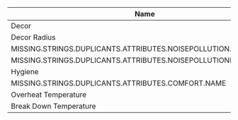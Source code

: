 <table>
    <thead>
        <th data-sort-default>Name</th>
        <th>ID</th>
    </thead>
        <tr>
            <td>Decor</td>
            <td>Decor</td>
            <td></td>
        </tr>
        <tr>
            <td>Decor Radius</td>
            <td>DecorRadius</td>
            <td></td>
        </tr>
        <tr>
            <td>MISSING.STRINGS.DUPLICANTS.ATTRIBUTES.NOISEPOLLUTION.NAME</td>
            <td>NoisePollution</td>
            <td></td>
        </tr>
        <tr>
            <td>MISSING.STRINGS.DUPLICANTS.ATTRIBUTES.NOISEPOLLUTIONRADIUS.NAME</td>
            <td>NoisePollutionRadius</td>
            <td></td>
        </tr>
        <tr>
            <td>Hygiene</td>
            <td>Hygiene</td>
            <td></td>
        </tr>
        <tr>
            <td>MISSING.STRINGS.DUPLICANTS.ATTRIBUTES.COMFORT.NAME</td>
            <td>Comfort</td>
            <td></td>
        </tr>
        <tr>
            <td>Overheat Temperature</td>
            <td>OverheatTemperature</td>
            <td></td>
        </tr>
        <tr>
            <td>Break Down Temperature</td>
            <td>FatalTemperature</td>
            <td></td>
        </tr>
</table>
